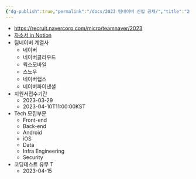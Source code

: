 ```yaml
---
{"dg-publish":true,"permalink":"/docs/2023 팀네이버 신입 공채/","title":"2023 팀네이버 신입 공채"}
---
```


- https://recruit.navercorp.com/micro/teamnaver/2023
- [자소서 in Notion](https://choiwheatley.notion.site/2023-f82c3d247a954bcdaead1e4c4c481add)
- 팀네이버 계열사
	- 네이버
	- 네이버클라우드
	- 웍스모바일
	- 스노우
	- 네이버랩스
	- 네이버파이낸셜
- 지원서접수기간
	- 2023-03-29
	- 2023-04-10T11:00:00KST
- Tech 모집부문
	- Front-end
	- Back-end
	- Android
	- iOS
	- Data
	- Infra Engineering
	- Security
- 코딩테스트 유무 T
	- 2023-04-15
